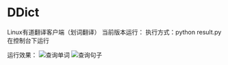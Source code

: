 # DDict
Linux有道翻译客户端（划词翻译）
当前版本运行：
    执行方式：python result.py
    在控制台下运行

运行效果：
![查询单词](http://7vij05.com1.z0.glb.clouddn.com/ddict-article.png)
![查询句子](http://7vij05.com1.z0.glb.clouddn.com/DDict-word.png)

